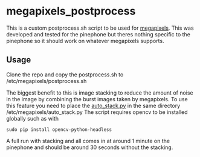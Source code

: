# megapixels_postprocess

This is a custom postprocess.sh script to be used for [megapixels](https://git.sr.ht/~martijnbraam/megapixels). This was developed and tested for the pinephone but theres nothing specific to the pinephone so it should work on whatever megapixels supports.

## Usage
Clone the repo and copy the postprocess.sh to /etc/megapixels/postprocess.sh

The biggest benefit to this is image stacking to reduce the amount of noise in the image by combining the burst images taken by megapixels. To use this feature you need to place the [auto_stack.py](https://github.com/luigi311/image_stacking) in the same directory /etc/megapixels/auto_stack.py
The script requires opencv to be installed globally such as with

```
sudo pip install opencv-python-headless
```

A full run with stacking and all comes in at around 1 minute on the pinephone and should be around 30 seconds without the stacking.
